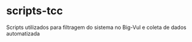 # scripts-tcc

Scripts utilizados para filtragem do sistema no Big-Vul e coleta de dados automatizada